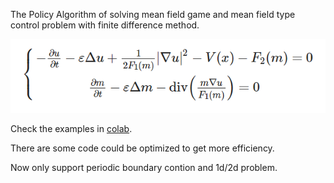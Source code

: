 The Policy Algorithm of solving mean field game and mean field type control problem with finite difference method. 

![](mfg.png)

Check the examples in [colab](https://colab.research.google.com/drive/19FLjyv5alw3dq1QeK9zovuAMfIM3LKPE?usp=sharing).

There are some code could be optimized to get more efficiency.

Now only support periodic boundary contion and 1d/2d problem.

